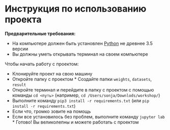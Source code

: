 # Инструкция по использованию проекта

__Предварительные требования:__
* На компьютере должен быть установлен [Python](https://www.python.org/downloads/) не древнее 3.5 версии
* Вы должны уметь открывать терминал на своем компьютере

Чтобы начать работу с проектом:
* Клонируйте проект на свою машину
* Откройте папку с проектом
* Создайте папки `weights`, `datasets`, `result`
* Откройте терминал и перейдите в папку с проектом с помощью команды `cd <путь>` (например, `cd /Users/sonja/Downlods/workshop/`)
* Выполните команду `pip3 install -r requirements.txt` (или `pip install -r requirements.txt`)
* Если что, громко зовите на помощь
* Если все установилось без проблем, выполните команду `jupyter lab`
* Готово! Вы великолепны и можете работать с проектом


